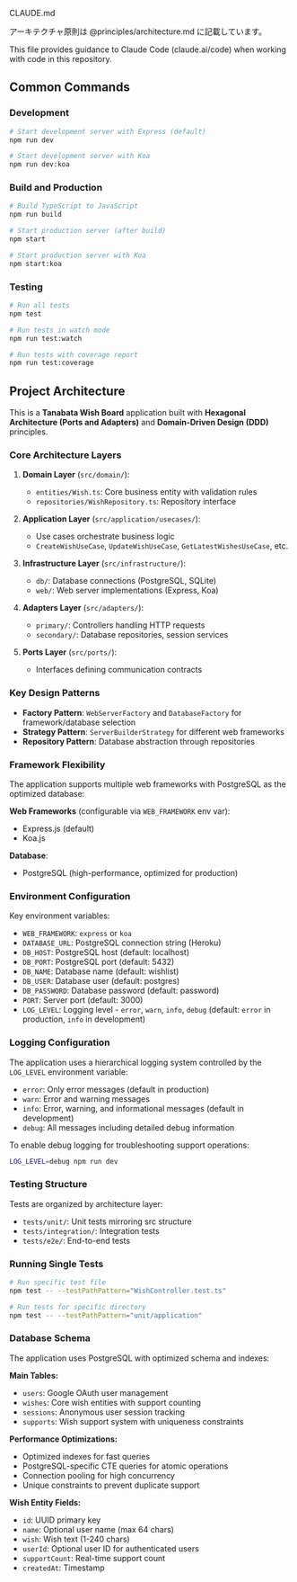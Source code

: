  CLAUDE.md

アーキテクチャ原則は @principles/architecture.md に記載しています。

This file provides guidance to Claude Code (claude.ai/code) when working with code in this repository.

## Common Commands

### Development

```bash
# Start development server with Express (default)
npm run dev

# Start development server with Koa
npm run dev:koa
```

### Build and Production

```bash
# Build TypeScript to JavaScript
npm run build

# Start production server (after build)
npm start

# Start production server with Koa
npm start:koa
```

### Testing

```bash
# Run all tests
npm test

# Run tests in watch mode
npm run test:watch

# Run tests with coverage report
npm run test:coverage
```

## Project Architecture

This is a **Tanabata Wish Board** application built with **Hexagonal Architecture (Ports and Adapters)** and **Domain-Driven Design (DDD)** principles.

### Core Architecture Layers

1. **Domain Layer** (`src/domain/`):

   - `entities/Wish.ts`: Core business entity with validation rules
   - `repositories/WishRepository.ts`: Repository interface

2. **Application Layer** (`src/application/usecases/`):

   - Use cases orchestrate business logic
   - `CreateWishUseCase`, `UpdateWishUseCase`, `GetLatestWishesUseCase`, etc.

3. **Infrastructure Layer** (`src/infrastructure/`):

   - `db/`: Database connections (PostgreSQL, SQLite)
   - `web/`: Web server implementations (Express, Koa)

4. **Adapters Layer** (`src/adapters/`):

   - `primary/`: Controllers handling HTTP requests
   - `secondary/`: Database repositories, session services

5. **Ports Layer** (`src/ports/`):
   - Interfaces defining communication contracts

### Key Design Patterns

- **Factory Pattern**: `WebServerFactory` and `DatabaseFactory` for framework/database selection
- **Strategy Pattern**: `ServerBuilderStrategy` for different web frameworks
- **Repository Pattern**: Database abstraction through repositories

### Framework Flexibility

The application supports multiple web frameworks with PostgreSQL as the optimized database:

**Web Frameworks** (configurable via `WEB_FRAMEWORK` env var):

- Express.js (default)
- Koa.js

**Database**:

- PostgreSQL (high-performance, optimized for production)

### Environment Configuration

Key environment variables:

- `WEB_FRAMEWORK`: `express` or `koa`
- `DATABASE_URL`: PostgreSQL connection string (Heroku)
- `DB_HOST`: PostgreSQL host (default: localhost)
- `DB_PORT`: PostgreSQL port (default: 5432)
- `DB_NAME`: Database name (default: wishlist)
- `DB_USER`: Database user (default: postgres)
- `DB_PASSWORD`: Database password (default: password)
- `PORT`: Server port (default: 3000)
- `LOG_LEVEL`: Logging level - `error`, `warn`, `info`, `debug` (default: `error` in production, `info` in development)

### Logging Configuration

The application uses a hierarchical logging system controlled by the `LOG_LEVEL` environment variable:

- `error`: Only error messages (default in production)
- `warn`: Error and warning messages
- `info`: Error, warning, and informational messages (default in development)
- `debug`: All messages including detailed debug information

To enable debug logging for troubleshooting support operations:

```bash
LOG_LEVEL=debug npm run dev
```

### Testing Structure

Tests are organized by architecture layer:

- `tests/unit/`: Unit tests mirroring src structure
- `tests/integration/`: Integration tests
- `tests/e2e/`: End-to-end tests

### Running Single Tests

```bash
# Run specific test file
npm test -- --testPathPattern="WishController.test.ts"

# Run tests for specific directory
npm test -- --testPathPattern="unit/application"
```

### Database Schema

The application uses PostgreSQL with optimized schema and indexes:

**Main Tables:**

- `users`: Google OAuth user management
- `wishes`: Core wish entities with support counting
- `sessions`: Anonymous user session tracking
- `supports`: Wish support system with uniqueness constraints

**Performance Optimizations:**

- Optimized indexes for fast queries
- PostgreSQL-specific CTE queries for atomic operations
- Connection pooling for high concurrency
- Unique constraints to prevent duplicate support

**Wish Entity Fields:**

- `id`: UUID primary key
- `name`: Optional user name (max 64 chars)
- `wish`: Wish text (1-240 chars)
- `userId`: Optional user ID for authenticated users
- `supportCount`: Real-time support count
- `createdAt`: Timestamp
